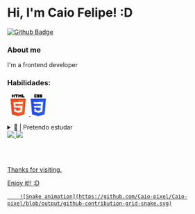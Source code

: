 # Hi, I'm Caio Felipe! :D

[![Github Badge](https://img.shields.io/badge/-Github-000?style=flat-square&logo=Github&logoColor=white&link=https://github.com/Caio-pixel)](https://github.com/Caio-pixel)

### About me
I'm a frontend developer

### Habilidades:
<p align="left">
      <a href="https://developer.mozilla.org/pt-BR/docs/Web/HTML" target="_blank">
        <img src="html.png" width="50" height="50">
    </a>
      <a href="https://developer.mozilla.org/pt-BR/docs/Web/CSS" target="_blank">
        <img src="css3.png" width="35" height="50">
    </a>
</p>

<details>
  <summary>🦦 | Pretendo estudar</summary>
  <ul>
     <li>JavaScript</li>
      <li>Python</li>
     <li>PHP</l>
     <li>SQL</li>
  </ul>
</details>

 <div>
  <a href="https://github.com/Caio-pixel">
  <img height="160" src="https://github-readme-stats.vercel.app/api?username=Caio-pixel&show_icons=true&theme=dracula&include_all_commits=true&count_private=true"/>
  <img height="160m" src="https://github-readme-stats.vercel.app/api/top-langs/?username=Caio-pixel&layout=compact&langs_count=7&theme=dracula"/>
</div>

<br><br>
<div>
Thanks for visiting. 
 
Enjoy it!! :D
</div>
      
        ![Snake animation](https://github.com/Caio-pixel/Caio-pixel/blob/output/github-contribution-grid-snake.svg)
